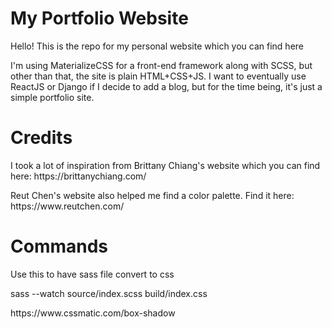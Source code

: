 # My Portfolio Website

<p>Hello! This is the repo for my personal website which you can find here</p>
<p>I'm using MaterializeCSS for a front-end framework along with SCSS, but other than that, the site is plain HTML+CSS+JS. I want to eventually use ReactJS or Django if I decide to add a blog, but for the time being, it's just a simple portfolio site.</p>

# Credits
<p>I took a lot of inspiration from Brittany Chiang's website which you can find here: https://brittanychiang.com/</p>
<p>Reut Chen's website also helped me find a color palette. Find it here: https://www.reutchen.com/</p>

# Commands
<p>Use this to have sass file convert to css</p>
<p>sass --watch source/index.scss build/index.css</p>
https://www.cssmatic.com/box-shadow
